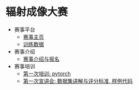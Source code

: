 # 辐射成像大赛

- 赛事平台
  - [赛事主页](https://ri.thudep.com)
  - [训练数据](https://rifile.thudep.com:7300/)
- 赛事介绍
  - [赛事介绍与报名](./introduction.md)
- 赛事培训
  - [第一次培训: pytorch](./talk/talk1.md)
  - [第一次宣讲会: 数据集讲解与评分标准, 样例代码](./talk/presentation1.md)